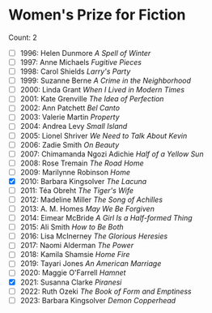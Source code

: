 # Women's Prize for Fiction

Count: 2

- [ ] 1996: Helen Dunmore _A Spell of Winter_
- [ ] 1997: Anne Michaels _Fugitive Pieces_
- [ ] 1998: Carol Shields _Larry's Party_
- [ ] 1999: Suzanne Berne _A Crime in the Neighborhood_
- [ ] 2000: Linda Grant _When I Lived in Modern Times_
- [ ] 2001: Kate Grenville _The Idea of Perfection_
- [ ] 2002: Ann Patchett _Bel Canto_
- [ ] 2003: Valerie Martin _Property_
- [ ] 2004: Andrea Levy _Small Island_
- [ ] 2005: Lionel Shriver _We Need to Talk About Kevin_
- [ ] 2006: Zadie Smith _On Beauty_
- [ ] 2007: Chimamanda Ngozi Adichie _Half of a Yellow Sun_
- [ ] 2008: Rose Tremain _The Road Home_
- [ ] 2009: Marilynne Robinson _Home_
- [x] 2010: Barbara Kingsolver _The Lacuna_
- [ ] 2011: Téa Obreht _The Tiger's Wife_
- [ ] 2012: Madeline Miller _The Song of Achilles_
- [ ] 2013: A. M. Homes _May We Be Forgiven_
- [ ] 2014: Eimear McBride _A Girl Is a Half-formed Thing_
- [ ] 2015: Ali Smith _How to Be Both_
- [ ] 2016: Lisa McInerney _The Glorious Heresies_
- [ ] 2017: Naomi Alderman _The Power_
- [ ] 2018: Kamila Shamsie _Home Fire_
- [ ] 2019: Tayari Jones _An American Marriage_
- [ ] 2020: Maggie O'Farrell _Hamnet_
- [x] 2021: Susanna Clarke _Piranesi_
- [ ] 2022: Ruth Ozeki _The Book of Form and Emptiness_
- [ ] 2023: Barbara Kingsolver _Demon Copperhead_
